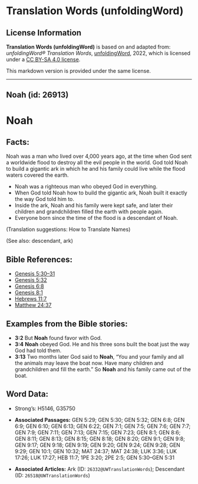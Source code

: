 # Translation Words (unfoldingWord)

## License Information

**Translation Words (unfoldingWord)** is based on and adapted from: _unfoldingWord® Translation Words_, [unfoldingWord](https://unfoldingword.org/utw), 2022, which is licensed under a [CC BY-SA 4.0 license](https://creativecommons.org/licenses/by-sa/4.0/legalcode.en).

This markdown version is provided under the same license.



--------------------------------

## Noah (id: 26913)

Noah
====

Facts:
------

Noah was a man who lived over 4,000 years ago, at the time when God sent a worldwide flood to destroy all the evil people in the world. God told Noah to build a gigantic ark in which he and his family could live while the flood waters covered the earth.

* Noah was a righteous man who obeyed God in everything.
* When God told Noah how to build the gigantic ark, Noah built it exactly the way God told him to.
* Inside the ark, Noah and his family were kept safe, and later their children and grandchildren filled the earth with people again.
* Everyone born since the time of the flood is a descendant of Noah.

(Translation suggestions: How to Translate Names)

(See also: descendant, ark)

Bible References:
-----------------

* [Genesis 5:30–31](https://ref.ly/Gen5:30-Gen5:31)
* [Genesis 5:32](https://ref.ly/Gen5:32)
* [Genesis 6:8](https://ref.ly/Gen6:8)
* [Genesis 8:1](https://ref.ly/Gen8:1)
* [Hebrews 11:7](https://ref.ly/Heb11:7)
* [Matthew 24:37](https://ref.ly/Matt24:37)

Examples from the Bible stories:
--------------------------------

* **3:2** But **Noah** found favor with God.
* **3:4** **Noah** obeyed God. He and his three sons built the boat just the way God had told them.
* **3:13** Two months later God said to **Noah**, “You and your family and all the animals may leave the boat now. Have many children and grandchildren and fill the earth.” So **Noah** and his family came out of the boat.

Word Data:
----------

* Strong’s: H5146, G35750

* **Associated Passages:** GEN 5:29; GEN 5:30; GEN 5:32; GEN 6:8; GEN 6:9; GEN 6:10; GEN 6:13; GEN 6:22; GEN 7:1; GEN 7:5; GEN 7:6; GEN 7:7; GEN 7:9; GEN 7:11; GEN 7:13; GEN 7:15; GEN 7:23; GEN 8:1; GEN 8:6; GEN 8:11; GEN 8:13; GEN 8:15; GEN 8:18; GEN 8:20; GEN 9:1; GEN 9:8; GEN 9:17; GEN 9:18; GEN 9:19; GEN 9:20; GEN 9:24; GEN 9:28; GEN 9:29; GEN 10:1; GEN 10:32; MAT 24:37; MAT 24:38; LUK 3:36; LUK 17:26; LUK 17:27; HEB 11:7; 1PE 3:20; 2PE 2:5; GEN 5:30–GEN 5:31
* **Associated Articles:** Ark (ID: `26332@UWTranslationWords`); Descendant (ID: `26518@UWTranslationWords`)

